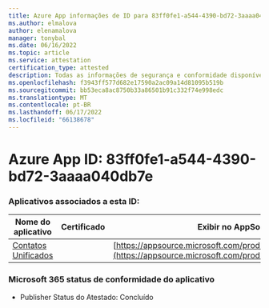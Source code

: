 ```yaml
---
title: Azure App informações de ID para 83ff0fe1-a544-4390-bd72-3aaaa040db7e
ms.author: elmalova
author: elenamalova
manager: tonybal
ms.date: 06/16/2022
ms.topic: article
ms.service: attestation
certification_type: attested
description: Todas as informações de segurança e conformidade disponíveis para 83ff0fe1-a544-4390-bd72-3aaaa040db7e.
ms.openlocfilehash: f3943ff577d682e17590a2ac09a14d81095b519b
ms.sourcegitcommit: bb53eca8ac8750b33a86501b91c332f74e998edc
ms.translationtype: MT
ms.contentlocale: pt-BR
ms.lasthandoff: 06/17/2022
ms.locfileid: "66138678"
---
```

# <a name="azure-app-id-83ff0fe1-a544-4390-bd72-3aaaa040db7e"></a>Azure App ID: 83ff0fe1-a544-4390-bd72-3aaaa040db7e


### <a name="apps-associated-with-this-id"></a>Aplicativos associados a esta ID:
| **Nome do aplicativo** | **Certificado** | **Exibir no AppSource** |
|--------------|---------------|-----------------------|
| [Contatos Unificados](../forward/WA200003877.md) |  | [https://appsource.microsoft.com/product/office/WA200003877](https://appsource.microsoft.com/product/office/WA200003877) |

### <a name="microsoft-365-app-compliance-status"></a>Microsoft 365 status de conformidade do aplicativo
- Publisher Status do Atestado: Concluído
